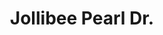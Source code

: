 ---
addr: ' Pearl Dr.'
city: Pasig
country: Philippines
description: Pearl Dr. (Tycoon Center, Ground Flr.) 1605 Pasig City Pasig
id: 4bc4c3aeabf495215c88c593
lat: 14.581719939565941
lng: 121.06111514385852
title: Jollibee Pearl Dr.
venue: Jollibee
---